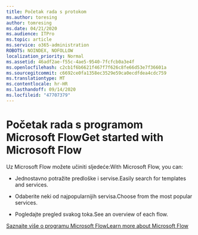 ```yaml
---
title: Početak rada s protokom
ms.author: toresing
author: tomresing
ms.date: 04/21/2020
ms.audience: ITPro
ms.topic: article
ms.service: o365-administration
ROBOTS: NOINDEX, NOFOLLOW
localization_priority: Normal
ms.assetid: 46adf2ae-f55c-4ae5-9540-7fcfcb0a3e4f
ms.openlocfilehash: c2cb1f6b6621f467f7f626c8fe66d53e7f36601a
ms.sourcegitcommit: c6692ce0fa1358ec3529e59ca0ecdfdea4cdc759
ms.translationtype: MT
ms.contentlocale: hr-HR
ms.lasthandoff: 09/14/2020
ms.locfileid: "47707379"
---
```

# <a name="get-started-with-microsoft-flow"></a><span data-ttu-id="f1653-102">Početak rada s programom Microsoft Flow</span><span class="sxs-lookup"><span data-stu-id="f1653-102">Get started with Microsoft Flow</span></span>

<span data-ttu-id="f1653-103">Uz Microsoft Flow možete učiniti sljedeće:</span><span class="sxs-lookup"><span data-stu-id="f1653-103">With Microsoft Flow, you can:</span></span>
  
- <span data-ttu-id="f1653-104">Jednostavno potražite predloške i servise.</span><span class="sxs-lookup"><span data-stu-id="f1653-104">Easily search for templates and services.</span></span>
    
- <span data-ttu-id="f1653-105">Odaberite neki od najpopularnijih servisa.</span><span class="sxs-lookup"><span data-stu-id="f1653-105">Choose from the most popular services.</span></span>
    
- <span data-ttu-id="f1653-106">Pogledajte pregled svakog toka.</span><span class="sxs-lookup"><span data-stu-id="f1653-106">See an overview of each flow.</span></span>
    
[<span data-ttu-id="f1653-107">Saznajte više o programu Microsoft Flow</span><span class="sxs-lookup"><span data-stu-id="f1653-107">Learn more about Microsoft Flow</span></span>](https://go.microsoft.com/fwlink/?linkid=874446)
  

